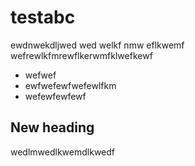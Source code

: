 # testabc

ewdnwekdljwed
wed welkf nmw eflkwemf
wefrewlkfmrewflkerwmfklwefkewf

- wefwef
- ewfwefewfwefewlfkm
- wefewfewfewf

## New heading
wedlmwedlkwemdlkwedf
